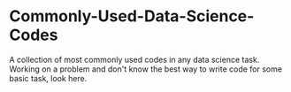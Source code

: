 # Commonly-Used-Data-Science-Codes
A collection of most commonly used codes in any data science task. Working on a problem and don't know the best way to write code for some basic task, look here.
